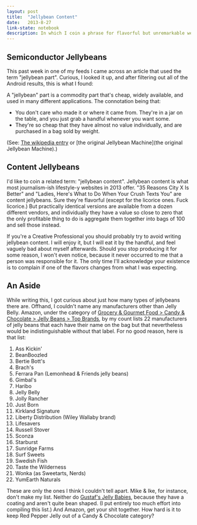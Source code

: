 ```yaml
---
layout: post
title:  "Jellybean Content"
date:   2013-8-27
link-state: notebook
description: In which I coin a phrase for flavorful but unremarkable web content.
---
```


## Semiconductor Jellybeans
This past week in one of my feeds I came across an article that used the term "jellybean part". Curious, I looked it up, and after filtering out all of the Android results, this is what I found:

A "jellybean" part is a commodity part that's cheap, widely available, and used in many different applications. The connotation being that:

- You don't care who made it or where it came from. They're in a jar on the table, and you just grab a handful whenever you want some.
- They're so cheap that they have almost no value individually, and are purchased in a bag sold by weight.

(See: [The wikipedia entry](http://en.wikipedia.org/wiki/Jelly_bean) or [the original Jellybean Machine](the original Jellybean Machine).)

## Content Jellybeans
I'd like to coin a related term: "jellybean content". Jellybean content is what most journalism-ish lifestyle-y websites in 2013 offer. "35 Reasons City X Is Better" and "Ladies, Here's What to Do When Your Crush Texts You" are content jellybeans. Sure they're flavorful (except for the licorice ones. Fuck licorice.) But practically identical versions are available from a dozen different vendors, and individually they have a value so close to zero that the only profitable thing to do is aggregate them together into bags of 100 and sell those instead.

If you're a Creative Professional you should probably try to avoid writing jellybean content. I will enjoy it, but I will eat it by the handful, and feel vaguely bad about myself afterwards. Should you stop producing it for some reason, I won't even notice, because it never occurred to me that a person was responsible for it. The only time I'll acknowledge your existence is to complain if one of the flavors changes from what I was expecting.
 
## An Aside
While writing this, I got curious about just how many types of jellybeans there are. Offhand, I couldn't name any manufacturers other than Jelly Belly. Amazon, under the category of [Grocery & Gourmet Food > Candy & Chocolate > Jelly Beans > Top Brands](http://www.amazon.com/gp/search/other?redirect=true&rh=n%3A16310101%2Cn%3A%2116310211%2Cn%3A16322461%2Cn%3A16322511&bbn=16322511&pickerToList=lbr_brands_browse-bin), by my count lists 22 manufacturers of jelly beans that each have their name on the bag but that nevertheless would be indistinguishable without that label. For no good reason, here is that list:

1. Ass Kickin'
2. BeanBoozled
3. Bertie Bott's
4. Brach's
5. Ferrara Pan (Lemonhead & Friends jelly beans)
6. Gimbal's
7. Haribo
8. Jelly Belly
9. Jolly Rancher
10. Just Born
11. Kirkland Signature
12. Liberty Distribution (Wiley Wallaby brand)
13. Lifesavers
14. Russell Stover
15. Sconza
16. Starburst
17. Sunridge Farms
18. Surf Sweets
19. Swedish Fish
20. Taste the Wilderness
21. Wonka (as Sweetarts, Nerds)
22. YumEarth Naturals

These are only the ones I think I couldn't tell apart. Mike & Ike, for instance, don't make my list. Neither do [Gustaf's Jelly Babies](http://www.amazon.com/Gustafs-Jelly-Babies-2-2-Pound-Bags/dp/B004P7V3MS), because they have a coating and aren't quite bean shaped. (I put entirely too much effort into compiling this list.) And Amazon, get your shit together. How hard is it to keep Red Pepper Jelly out of a Candy & Chocolate category?